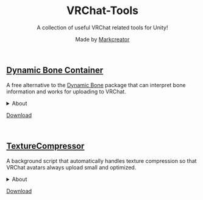 <div align="center">
  <h1>
      VRChat-Tools
  </h1>
  <p>
     A collection of useful VRChat related tools for Unity!
  </p>
  <p>
     Made by <a href="https://markcreator.net/">Markcreator</a>
  </p>
  
  <br />
</div>

## [Dynamic Bone Container](https://github.com/Markcreator/VRChat-Tools/releases/download/Dynamic.Bone.Container.v1.3.0/Dynamic.Bone.Container.v1.3.0.unitypackage)

A free alternative to the [Dynamic Bone](https://assetstore.unity.com/packages/tools/animation/dynamic-bone-16743) package that can interpret bone information and works for uploading to VRChat.
 
<details>
  <summary>About</summary>
  
> In the past VRChat users had to purchase the third-party Dynamic Bone package in order to upload an avatar that featured dynamic bones. 
>
> Using this package, you are able to upload avatars that use dynamic bones without needing the original Dynamic Bone package. 
>
> It works by intepreting the original bone information and handing it to the VRChat SDK as expected.
>
> The only drawback to this package is that you cannot test your bones inside Unity directly, only within VRChat.
  
</details>

[Download](https://github.com/Markcreator/VRChat-Tools/releases/download/Dynamic.Bone.Container.v1.3.0/Dynamic.Bone.Container.v1.3.0.unitypackage)

<br />

## [TextureCompressor](https://github.com/Markcreator/VRChat-Tools/releases/download/TextureCompressor.v1.0/TextureCompressor.v1.0.unitypackage)

A background script that automatically handles texture compression so that VRChat avatars always upload small and optimized.
 
<details>
  <summary>About</summary>
  
> Often VRChat users forget to optimize and compress their avatar textures because it is an easy thing to overlook. It also can be tedious to apply all the correct settings to all textures manually.
>
> This script automatically detects when you are about to upload an avatar and which avatar you are about to upload. It then automatically finds all the textures that avatar uses and compresses them so that your avatar uploads small and optimized.
>
> It also means that avatar creators can include this script in their avatar packages if they want to guarantee that people can never forget to optimize their textures before uploading. (You can also set your textures to not use crunch compression by default, which speeds up your package import time by a lot!)
  
</details>

[Download](https://github.com/Markcreator/VRChat-Tools/releases/download/TextureCompressor.v1.0/TextureCompressor.v1.0.unitypackage)
